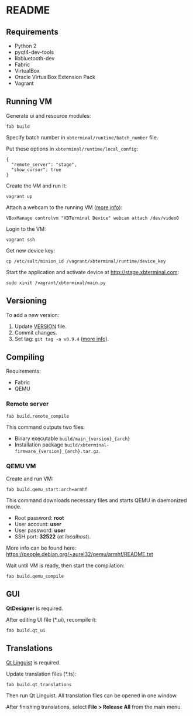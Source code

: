 # README

## Requirements

* Python 2
* pyqt4-dev-tools
* libbluetooth-dev
* Fabric
* VirtualBox
* Oracle VirtualBox Extension Pack
* Vagrant

## Running VM

Generate ui and resource modules:

```
fab build
```

Specify batch number in `xbterminal/runtime/batch_number` file.

Put these options in `xbterminal/runtime/local_config`:

```
{
  "remote_server": "stage",
  "show_cursor": true
}
```

Create the VM and run it:

```
vagrant up
```

Attach a webcam to the running VM ([more info](http://www.virtualbox.org/manual/ch09.html#idp99569632)):

```
VBoxManage controlvm "XBTerminal Device" webcam attach /dev/video0
```

Login to the VM:

```
vagrant ssh
```

Get new device key:

```
cp /etc/salt/minion_id /vagrant/xbterminal/runtime/device_key
```

Start the application and activate device at http://stage.xbterminal.com:

```
sudo xinit /vagrant/xbterminal/main.py
```

## Versioning

To add a new version:

1. Update [VERSION](VERSION) file.
2. Commit changes.
3. Set tag: `git tag -a v0.9.4` ([more info](https://git-scm.com/book/en/v2/Git-Basics-Tagging)).

## Compiling

Requirements:

* Fabric
* QEMU

### Remote server

```
fab build.remote_compile
```

This command outputs two files:

* Binary executable `build/main_{version}_{arch}`
* Installation package `build/xbterminal-firmware_{version}_{arch}.tar.gz`.

### QEMU VM

Create and run VM:

```
fab build.qemu_start:arch=armhf
```

This command downloads necessary files and starts QEMU in daemonized mode.

* Root password: **root**
* User account: **user**
* User password: **user**
* SSH port: **32522** (*at localhost*).

More info can be found here: https://people.debian.org/~aurel32/qemu/armhf/README.txt

Wait until VM is ready, then start the compilation:

```
fab build.qemu_compile
```

## GUI

**QtDesigner** is required.

After editing UI file (*.ui), recompile it:

```
fab build.qt_ui
```

## Translations

[Qt Linguist](http://doc.qt.io/qt-4.8/linguist-manual.html) is required.

Update translation files (*.ts):

```
fab build.qt_translations
```

Then run Qt Linguist. All translation files can be opened in one window.

After finishing translations, select **File > Release All** from the main menu.
